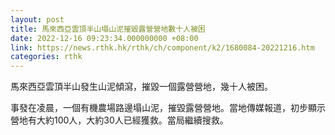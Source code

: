 ```yaml
---
layout: post
title: 馬來西亞雲頂半山塌山泥摧毀露營營地數十人被困
date: 2022-12-16 09:23:34.000000000 +08:00
link: https://news.rthk.hk/rthk/ch/component/k2/1680084-20221216.htm
categories: rthk
---
```


馬來西亞雲頂半山發生山泥傾瀉，摧毀一個露營營地，幾十人被困。

事發在凌晨，一個有機農場路邊塌山泥，摧毀露營營地。當地傳媒報道，初步顯示營地有大約100人，大約30人已經獲救。當局繼續搜救。
